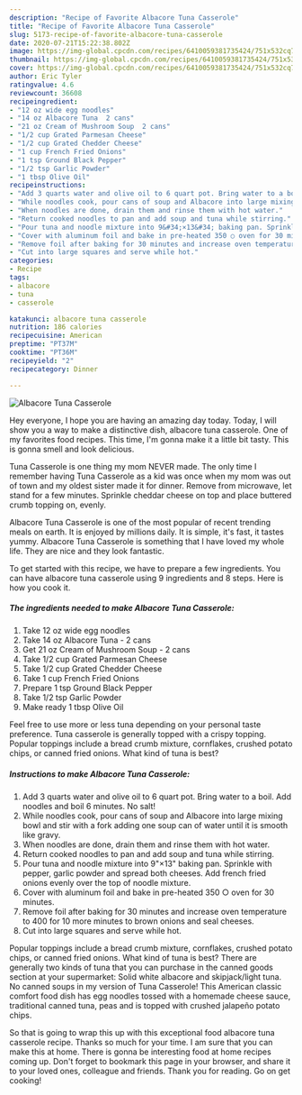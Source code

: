 ```yaml
---
description: "Recipe of Favorite Albacore Tuna Casserole"
title: "Recipe of Favorite Albacore Tuna Casserole"
slug: 5173-recipe-of-favorite-albacore-tuna-casserole
date: 2020-07-21T15:22:38.802Z
image: https://img-global.cpcdn.com/recipes/6410059381735424/751x532cq70/albacore-tuna-casserole-recipe-main-photo.jpg
thumbnail: https://img-global.cpcdn.com/recipes/6410059381735424/751x532cq70/albacore-tuna-casserole-recipe-main-photo.jpg
cover: https://img-global.cpcdn.com/recipes/6410059381735424/751x532cq70/albacore-tuna-casserole-recipe-main-photo.jpg
author: Eric Tyler
ratingvalue: 4.6
reviewcount: 36608
recipeingredient:
- "12 oz wide egg noodles"
- "14 oz Albacore Tuna  2 cans"
- "21 oz Cream of Mushroom Soup  2 cans"
- "1/2 cup Grated Parmesan Cheese"
- "1/2 cup Grated Chedder Cheese"
- "1 cup French Fried Onions"
- "1 tsp Ground Black Pepper"
- "1/2 tsp Garlic Powder"
- "1 tbsp Olive Oil"
recipeinstructions:
- "Add 3 quarts water and olive oil to 6 quart pot. Bring water to a boil. Add noodles and boil 6 minutes. No salt!"
- "While noodles cook, pour cans of soup and Albacore into large mixing bowl and stir with a fork adding one soup can of water until it is smooth like gravy."
- "When noodles are done, drain them and rinse them with hot water."
- "Return cooked noodles to pan and add soup and tuna while stirring."
- "Pour tuna and noodle mixture into 9&#34;×13&#34; baking pan. Sprinkle with pepper, garlic powder and spread both cheeses. Add french fried onions evenly over the top of noodle mixture."
- "Cover with aluminum foil and bake in pre-heated 350 ○ oven for 30 minutes."
- "Remove foil after baking for 30 minutes and increase oven temperature to 400 for 10 more minutes to brown onions and seal cheeses."
- "Cut into large squares and serve while hot."
categories:
- Recipe
tags:
- albacore
- tuna
- casserole

katakunci: albacore tuna casserole 
nutrition: 186 calories
recipecuisine: American
preptime: "PT37M"
cooktime: "PT36M"
recipeyield: "2"
recipecategory: Dinner

---
```



![Albacore Tuna Casserole](https://img-global.cpcdn.com/recipes/6410059381735424/751x532cq70/albacore-tuna-casserole-recipe-main-photo.jpg)

Hey everyone, I hope you are having an amazing day today. Today, I will show you a way to make a distinctive dish, albacore tuna casserole. One of my favorites food recipes. This time, I'm gonna make it a little bit tasty. This is gonna smell and look delicious.

Tuna Casserole is one thing my mom NEVER made. The only time I remember having Tuna Casserole as a kid was once when my mom was out of town and my oldest sister made it for dinner. Remove from microwave, let stand for a few minutes. Sprinkle cheddar cheese on top and place buttered crumb topping on, evenly.

Albacore Tuna Casserole is one of the most popular of recent trending meals on earth. It is enjoyed by millions daily. It is simple, it's fast, it tastes yummy. Albacore Tuna Casserole is something that I have loved my whole life. They are nice and they look fantastic.


To get started with this recipe, we have to prepare a few ingredients. You can have albacore tuna casserole using 9 ingredients and 8 steps. Here is how you cook it.

<!--inarticleads1-->

##### The ingredients needed to make Albacore Tuna Casserole:

1. Take 12 oz wide egg noodles
1. Take 14 oz Albacore Tuna - 2 cans
1. Get 21 oz Cream of Mushroom Soup - 2 cans
1. Take 1/2 cup Grated Parmesan Cheese
1. Take 1/2 cup Grated Chedder Cheese
1. Take 1 cup French Fried Onions
1. Prepare 1 tsp Ground Black Pepper
1. Take 1/2 tsp Garlic Powder
1. Make ready 1 tbsp Olive Oil


Feel free to use more or less tuna depending on your personal taste preference. Tuna casserole is generally topped with a crispy topping. Popular toppings include a bread crumb mixture, cornflakes, crushed potato chips, or canned fried onions. What kind of tuna is best? 

<!--inarticleads2-->

##### Instructions to make Albacore Tuna Casserole:

1. Add 3 quarts water and olive oil to 6 quart pot. Bring water to a boil. Add noodles and boil 6 minutes. No salt!
1. While noodles cook, pour cans of soup and Albacore into large mixing bowl and stir with a fork adding one soup can of water until it is smooth like gravy.
1. When noodles are done, drain them and rinse them with hot water.
1. Return cooked noodles to pan and add soup and tuna while stirring.
1. Pour tuna and noodle mixture into 9&#34;×13&#34; baking pan. Sprinkle with pepper, garlic powder and spread both cheeses. Add french fried onions evenly over the top of noodle mixture.
1. Cover with aluminum foil and bake in pre-heated 350 ○ oven for 30 minutes.
1. Remove foil after baking for 30 minutes and increase oven temperature to 400 for 10 more minutes to brown onions and seal cheeses.
1. Cut into large squares and serve while hot.


Popular toppings include a bread crumb mixture, cornflakes, crushed potato chips, or canned fried onions. What kind of tuna is best? There are generally two kinds of tuna that you can purchase in the canned goods section at your supermarket: Solid white albacore and skipjack/light tuna. No canned soups in my version of Tuna Casserole! This American classic comfort food dish has egg noodles tossed with a homemade cheese sauce, traditional canned tuna, peas and is topped with crushed jalapeño potato chips. 

So that is going to wrap this up with this exceptional food albacore tuna casserole recipe. Thanks so much for your time. I am sure that you can make this at home. There is gonna be interesting food at home recipes coming up. Don't forget to bookmark this page in your browser, and share it to your loved ones, colleague and friends. Thank you for reading. Go on get cooking!
